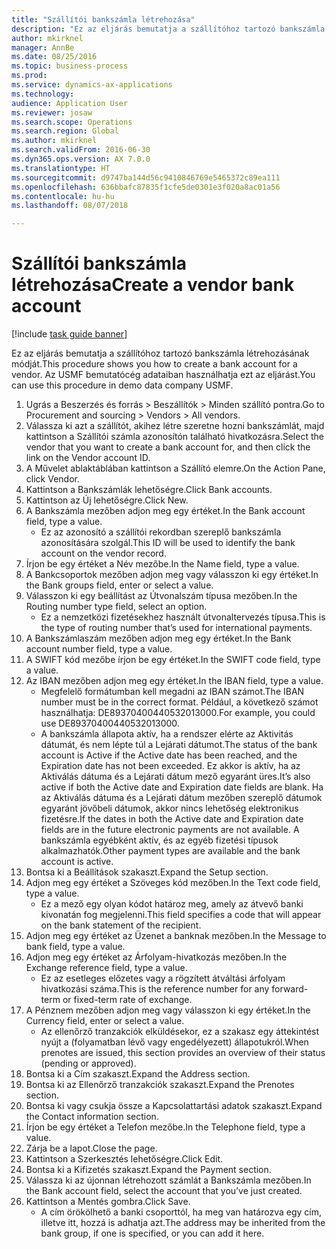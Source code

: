 ```yaml
--- 
title: "Szállítói bankszámla létrehozása"
description: "Ez az eljárás bemutatja a szállítóhoz tartozó bankszámla létrehozásának módját."
author: mkirknel
manager: AnnBe
ms.date: 08/25/2016
ms.topic: business-process
ms.prod: 
ms.service: dynamics-ax-applications
ms.technology: 
audience: Application User
ms.reviewer: josaw
ms.search.scope: Operations
ms.search.region: Global
ms.author: mkirknel
ms.search.validFrom: 2016-06-30
ms.dyn365.ops.version: AX 7.0.0
ms.translationtype: HT
ms.sourcegitcommit: d9747ba144d56c9410846769e5465372c89ea111
ms.openlocfilehash: 636bbafc87835f1cfe5de0301e3f020a8ac01a56
ms.contentlocale: hu-hu
ms.lasthandoff: 08/07/2018

---
```

# <a name="create-a-vendor-bank-account"></a><span data-ttu-id="bbd02-103">Szállítói bankszámla létrehozása</span><span class="sxs-lookup"><span data-stu-id="bbd02-103">Create a vendor bank account</span></span>

[!include [task guide banner](../../includes/task-guide-banner.md)]

<span data-ttu-id="bbd02-104">Ez az eljárás bemutatja a szállítóhoz tartozó bankszámla létrehozásának módját.</span><span class="sxs-lookup"><span data-stu-id="bbd02-104">This procedure shows you how to create a bank account for a vendor.</span></span> <span data-ttu-id="bbd02-105">Az USMF bemutatócég adataiban használhatja ezt az eljárást.</span><span class="sxs-lookup"><span data-stu-id="bbd02-105">You can use this procedure in demo data company USMF.</span></span>

1. <span data-ttu-id="bbd02-106">Ugrás a Beszerzés és forrás > Beszállítók > Minden szállító pontra.</span><span class="sxs-lookup"><span data-stu-id="bbd02-106">Go to Procurement and sourcing > Vendors > All vendors.</span></span>
2. <span data-ttu-id="bbd02-107">Válassza ki azt a szállítót, akihez létre szeretne hozni bankszámlát, majd kattintson a Szállítói számla azonosítón található hivatkozásra.</span><span class="sxs-lookup"><span data-stu-id="bbd02-107">Select the vendor that you want to create a bank account for, and then click the link on the Vendor account ID.</span></span>
3. <span data-ttu-id="bbd02-108">A Művelet ablaktáblában kattintson a Szállító elemre.</span><span class="sxs-lookup"><span data-stu-id="bbd02-108">On the Action Pane, click Vendor.</span></span>
4. <span data-ttu-id="bbd02-109">Kattintson a Bankszámlák lehetőségre.</span><span class="sxs-lookup"><span data-stu-id="bbd02-109">Click Bank accounts.</span></span>
5. <span data-ttu-id="bbd02-110">Kattintson az Új lehetőségre.</span><span class="sxs-lookup"><span data-stu-id="bbd02-110">Click New.</span></span>
6. <span data-ttu-id="bbd02-111">A Bankszámla mezőben adjon meg egy értéket.</span><span class="sxs-lookup"><span data-stu-id="bbd02-111">In the Bank account field, type a value.</span></span>
    * <span data-ttu-id="bbd02-112">Ez az azonosító a szállítói rekordban szereplő bankszámla azonosítására szolgál.</span><span class="sxs-lookup"><span data-stu-id="bbd02-112">This ID will be used to identify the bank account on the vendor record.</span></span>  
7. <span data-ttu-id="bbd02-113">Írjon be egy értéket a Név mezőbe.</span><span class="sxs-lookup"><span data-stu-id="bbd02-113">In the Name field, type a value.</span></span>
8. <span data-ttu-id="bbd02-114">A Bankcsoportok mezőben adjon meg vagy válasszon ki egy értéket.</span><span class="sxs-lookup"><span data-stu-id="bbd02-114">In the Bank groups field, enter or select a value.</span></span>
9. <span data-ttu-id="bbd02-115">Válasszon ki egy beállítást az Útvonalszám típusa mezőben.</span><span class="sxs-lookup"><span data-stu-id="bbd02-115">In the Routing number type field, select an option.</span></span>
    * <span data-ttu-id="bbd02-116">Ez a nemzetközi fizetésekhez használt útvonaltervezés típusa.</span><span class="sxs-lookup"><span data-stu-id="bbd02-116">This is the type of routing number that’s used for international payments.</span></span>  
10. <span data-ttu-id="bbd02-117">A Bankszámlaszám mezőben adjon meg egy értéket.</span><span class="sxs-lookup"><span data-stu-id="bbd02-117">In the Bank account number field, type a value.</span></span>
11. <span data-ttu-id="bbd02-118">A SWIFT kód mezőbe írjon be egy értéket.</span><span class="sxs-lookup"><span data-stu-id="bbd02-118">In the SWIFT code field, type a value.</span></span>
12. <span data-ttu-id="bbd02-119">Az IBAN mezőben adjon meg egy értéket.</span><span class="sxs-lookup"><span data-stu-id="bbd02-119">In the IBAN field, type a value.</span></span>
    * <span data-ttu-id="bbd02-120">Megfelelő formátumban kell megadni az IBAN számot.</span><span class="sxs-lookup"><span data-stu-id="bbd02-120">The IBAN number must be in the correct format.</span></span> <span data-ttu-id="bbd02-121">Például, a következő számot használhatja: DE89370400440532013000.</span><span class="sxs-lookup"><span data-stu-id="bbd02-121">For example, you could use DE89370400440532013000.</span></span>  
    * <span data-ttu-id="bbd02-122">A bankszámla állapota aktív, ha a rendszer elérte az Aktivitás dátumát, és nem lépte túl a Lejárati dátumot.</span><span class="sxs-lookup"><span data-stu-id="bbd02-122">The status of the bank account is Active if the Active date has been reached, and the Expiration date has not been exceeded.</span></span> <span data-ttu-id="bbd02-123">Ez akkor is aktív, ha az Aktiválás dátuma és a Lejárati dátum mező egyaránt üres.</span><span class="sxs-lookup"><span data-stu-id="bbd02-123">It’s also active if both the Active date and Expiration date fields are blank.</span></span> <span data-ttu-id="bbd02-124">Ha az Aktiválás dátuma és a Lejárati dátum mezőben szereplő dátumok egyaránt jövőbeli dátumok, akkor nincs lehetőség elektronikus fizetésre.</span><span class="sxs-lookup"><span data-stu-id="bbd02-124">If the dates in both the Active date and Expiration date fields are in the future electronic payments are not available.</span></span> <span data-ttu-id="bbd02-125">A bankszámla egyébként aktív, és az egyéb fizetési típusok alkalmazhatók.</span><span class="sxs-lookup"><span data-stu-id="bbd02-125">Other payment types are available and the bank account is active.</span></span>  
13. <span data-ttu-id="bbd02-126">Bontsa ki a Beállítások szakaszt.</span><span class="sxs-lookup"><span data-stu-id="bbd02-126">Expand the Setup section.</span></span>
14. <span data-ttu-id="bbd02-127">Adjon meg egy értéket a Szöveges kód mezőben.</span><span class="sxs-lookup"><span data-stu-id="bbd02-127">In the Text code field, type a value.</span></span>
    * <span data-ttu-id="bbd02-128">Ez a mező egy olyan kódot határoz meg, amely az átvevő banki kivonatán fog megjelenni.</span><span class="sxs-lookup"><span data-stu-id="bbd02-128">This field specifies a code that will appear on the bank statement of the recipient.</span></span>  
15. <span data-ttu-id="bbd02-129">Adjon meg egy értéket az Üzenet a banknak mezőben.</span><span class="sxs-lookup"><span data-stu-id="bbd02-129">In the Message to bank field, type a value.</span></span>
16. <span data-ttu-id="bbd02-130">Adjon meg egy értéket az Árfolyam-hivatkozás mezőben.</span><span class="sxs-lookup"><span data-stu-id="bbd02-130">In the Exchange reference field, type a value.</span></span>
    * <span data-ttu-id="bbd02-131">Ez az esetleges előzetes vagy a rögzített átváltási árfolyam hivatkozási száma.</span><span class="sxs-lookup"><span data-stu-id="bbd02-131">This is the reference number for any forward-term or fixed-term rate of exchange.</span></span>  
17. <span data-ttu-id="bbd02-132">A Pénznem mezőben adjon meg vagy válasszon ki egy értéket.</span><span class="sxs-lookup"><span data-stu-id="bbd02-132">In the Currency field, enter or select a value.</span></span>
    * <span data-ttu-id="bbd02-133">Az ellenőrző tranzakciók elküldésekor, ez a szakasz egy áttekintést nyújt a (folyamatban lévő vagy engedélyezett) állapotukról.</span><span class="sxs-lookup"><span data-stu-id="bbd02-133">When prenotes are issued, this section provides an overview of their status (pending or approved).</span></span>  
18. <span data-ttu-id="bbd02-134">Bontsa ki a Cím szakaszt.</span><span class="sxs-lookup"><span data-stu-id="bbd02-134">Expand the Address section.</span></span>
19. <span data-ttu-id="bbd02-135">Bontsa ki az Ellenőrző tranzakciók szakaszt.</span><span class="sxs-lookup"><span data-stu-id="bbd02-135">Expand the Prenotes section.</span></span>
20. <span data-ttu-id="bbd02-136">Bontsa ki vagy csukja össze a Kapcsolattartási adatok szakaszt.</span><span class="sxs-lookup"><span data-stu-id="bbd02-136">Expand the Contact information section.</span></span>
21. <span data-ttu-id="bbd02-137">Írjon be egy értéket a Telefon mezőbe.</span><span class="sxs-lookup"><span data-stu-id="bbd02-137">In the Telephone field, type a value.</span></span>
22. <span data-ttu-id="bbd02-138">Zárja be a lapot.</span><span class="sxs-lookup"><span data-stu-id="bbd02-138">Close the page.</span></span>
23. <span data-ttu-id="bbd02-139">Kattintson a Szerkesztés lehetőségre.</span><span class="sxs-lookup"><span data-stu-id="bbd02-139">Click Edit.</span></span>
24. <span data-ttu-id="bbd02-140">Bontsa ki a Kifizetés szakaszt.</span><span class="sxs-lookup"><span data-stu-id="bbd02-140">Expand the Payment section.</span></span>
25. <span data-ttu-id="bbd02-141">Válassza ki az újonnan létrehozott számlát a Bankszámla mezőben.</span><span class="sxs-lookup"><span data-stu-id="bbd02-141">In the Bank  account field, select the account that you’ve just created.</span></span>
26. <span data-ttu-id="bbd02-142">Kattintson a Mentés gombra.</span><span class="sxs-lookup"><span data-stu-id="bbd02-142">Click Save.</span></span>
    * <span data-ttu-id="bbd02-143">A cím örökölhető a banki csoporttól, ha meg van határozva egy cím, illetve itt, hozzá is adhatja azt.</span><span class="sxs-lookup"><span data-stu-id="bbd02-143">The address may be inherited from the bank group, if one is specified, or you can add it here.</span></span>  


